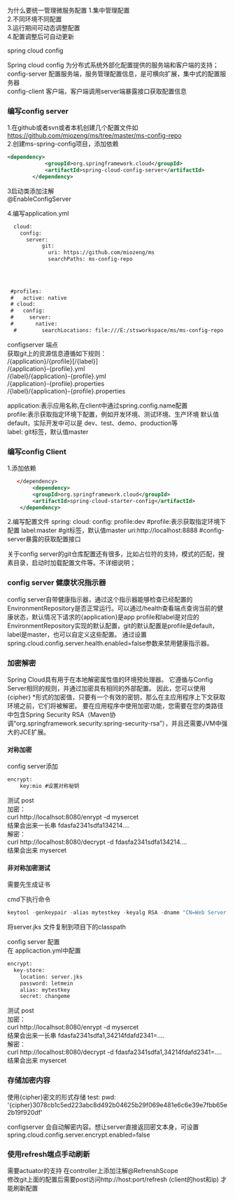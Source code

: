 为什么要统一管理微服务配置
1.集中管理配置      
2.不同环境不同配置      
3.运行期间可动态调整配置     
4.配置调整后可自动更新    
  
spring cloud config

Spring cloud config 为分布式系统外部化配置提供的服务端和客户端的支持；      
config-server 配置服务端，服务管理配置信息，是可横向扩展，集中式的配置服务器     
config-client 客户端，客户端调用server端暴露接口获取配置信息

### 编写config server
1.在github或者svn或者本机创建几个配置文件如     
https://github.com/miozeng/ms/tree/master/ms-config-repo    
2.创建ms-spring-config项目，添加依赖  
``` xml   
<dependency>
			<groupId>org.springframework.cloud</groupId>
			<artifactId>spring-cloud-config-server</artifactId>
		</dependency>
```

3启动类添加注解     
@EnableConfigServer    

4.编写application.yml
``` xml 
  cloud:
    config:
      server:
           git:
             uri: https://github.com/miozeng/ms
             searchPaths: ms-config-repo
          

      
      
 #profiles:
 #   active: native
 # cloud:
 #   config:
 #     server:
 #       native:
  #        searchLocations: file:///E:/stsworkspace/ms/ms-config-repo  
``` 
     
configserver 端点      
获取git上的资源信息遵循如下规则：      
/{application}/{profile}[/{label}]     
/{application}-{profile}.yml     
/{label}/{application}-{profile}.yml    
/{application}-{profile}.properties    
/{label}/{application}-{profile}.properties      

application:表示应用名称,在client中通过spring.config.name配置      
profile:表示获取指定环境下配置，例如开发环境、测试环境、生产环境 默认值default，实际开发中可以是 dev、test、demo、production等     
label: git标签，默认值master    

### 编写config Client
1.添加依赖
``` xml 
   </dependency>
		<dependency>
		<groupId>org.springframework.cloud</groupId>
		<artifactId>spring-cloud-starter-config</artifactId>
	</dependency>
 ``` 
2.编写配置文件
spring:
   cloud:
     config:
      profile:dev #profile:表示获取指定环境下配置
      label:master #git标签，默认值master
      uri:http://localhost:8888  #config-server暴露的获取配置接口

关于config server的git仓库配置还有很多，比如占位符的支持，模式的匹配，搜素目录，启动时加载配置文件等。不详细说明；    

### config server 健康状况指示器
config server自带健康指示器，通过这个指示器能够检查已经配置的EnvironmentRepository是否正常运行。可以通过/health查看端点查询当前的健康状态，默认情况下请求的{application}是app profile和label是对应的EnvironmentRepository实现的默认配置，git的默认配置是profile是default，label是master，也可以自定义这些配置。
通过设置spring.cloud.config.server.health.enabled=false参数来禁用健康指示器。

### 加密解密
Spring Cloud具有用于在本地解密属性值的环境预处理器。 它遵循与Config Server相同的规则，并通过加密具有相同的外部配置。 因此，您可以使用{cipher} *形式的加密值，只要有一个有效的密钥，那么在主应用程序上下文获取环境之前，它们将被解密。 要在应用程序中使用加密功能，您需要在您的类路径中包含Spring Security RSA（Maven协调“org.springframework.security:spring-security-rsa”），并且还需要JVM中强大的JCE扩展。    

#### 对称加密
config server添加
``` xml
encrypt:
    key:mio #设置对称秘钥
```

测试 post    
加密：    
curl http://localhsot:8080/enrypt -d mysercet     
结果会出来一长串 fdasfa2341sdfa134214….    
解密：    
curl http://localhost:8080/decrypt -d fdasfa2341sdfa134214….     
结果会出来 mysercet

#### 非对称加密测试

需要先生成证书

cmd下执行命令
```java
keytool -genkeypair -alias mytestkey -keyalg RSA -dname "CN=Web Server,OU=Unit,O=Organization,L=City,S=State,C=US" -keypass changeme -keystroe server.jks -storepass letmein
```
将server.jks 文件复制到项目下的classpath      

config server 配置   
在 applicaction.yml中配置   
``` xml
encrypt:
  key-store:
    location: server.jks
    password: letmein
    alias: mytestkey
    secret: changeme
```
测试 post     
加密：     
curl http://localhsot:8080/enrypt -d mysercet     
结果会出来一长串 fdasfa2341sdfa1,34214fdafd2341=….     
解密：     
curl http://localhost:8080/decrypt -d fdasfa2341sdfa1,34214fdafd2341=….    
结果会出来 mysercet        

### 存储加密内容

使用{cipher}密文的形式存储
test:
  pwd: '{cipher}3078cb1c5ed223abc8d492b04625b29f069e481e6c6e39e7fbb65e2b19f920df'

configserver 会自动解密内容。想让server直接返回密文本身，可设置spring.cloud.config.server.encrypt.enabled=false


### 使用refresh端点手动刷新
需要actuator的支持   在controller上添加注解@RefrenshScope     
修改git上面的配置后需要post访问http://host:port/refresh (client的host和ip)  才能刷新配置
